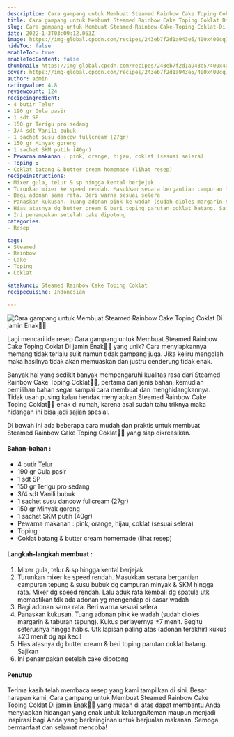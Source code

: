 ```yaml
---
description: Cara gampang untuk Membuat Steamed Rainbow Cake Toping Coklat Di jamin Enak"
title: Cara gampang untuk Membuat Steamed Rainbow Cake Toping Coklat Di jamin Enak
slug: Cara-gampang-untuk-Membuat-Steamed-Rainbow-Cake-Toping-Coklat-Di-jamin-Enak
date: 2022-1-3T03:09:12.063Z
image: https://img-global.cpcdn.com/recipes/243eb7f2d1a943e5/400x400cq70/photo.jpg
hideToc: false
enableToc: true
enableTocContent: false
thumbnail: https://img-global.cpcdn.com/recipes/243eb7f2d1a943e5/400x400cq70/photo.jpg
cover: https://img-global.cpcdn.com/recipes/243eb7f2d1a943e5/400x400cq70/photo.jpg
author: admin
ratingvalue: 4.8
reviewcount: 124
recipeingredient:
- 4 butir Telur
- 190 gr Gula pasir
- 1 sdt SP
- 150 gr Terigu pro sedang
- 3/4 sdt Vanili bubuk
- 1 sachet susu dancow fullcream (27gr)
- 150 gr Minyak goreng
- 1 sachet SKM putih (40gr)
- Pewarna makanan : pink, orange, hijau, coklat (sesuai selera)
- Toping :
- Coklat batang & butter cream homemade (lihat resep)
recipeinstructions:
- Mixer gula, telur & sp hingga kental berjejak
- Turunkan mixer ke speed rendah. Masukkan secara bergantian campuran tepung & susu bubuk dg campuran minyak & SKM hingga rata. Mixer dg speed rendah. Lalu aduk rata kembali dg spatula utk memastikan tdk ada adonan yg mengendap di dasar wadah
- Bagi adonan sama rata. Beri warna sesuai selera
- Panaskan kukusan. Tuang adonan pink ke wadah (sudah dioles margarin & taburan tepung). Kukus perlayernya ±7 menit. Begitu seterusnya hingga habis. Utk lapisan paling atas (adonan terakhir) kukus ±20 menit dg api kecil
- Hias atasnya dg butter cream & beri toping parutan coklat batang. Sajikan
- Ini penampakan setelah cake dipotong
categories:
- Resep

tags:
- Steamed
- Rainbow
- Cake
- Toping
- Coklat

katakunci: Steamed Rainbow Cake Toping Coklat
recipecuisine: Indonesian

---
```


![Cara gampang untuk Membuat Steamed Rainbow Cake Toping Coklat Di jamin Enak👩‍🍳](https://img-global.cpcdn.com/recipes/243eb7f2d1a943e5/400x400cq70/photo.jpg)

Lagi mencari ide resep Cara gampang untuk Membuat Steamed Rainbow Cake Toping Coklat Di jamin Enak👩‍🍳 yang unik? Cara menyiapkannya memang tidak terlalu sulit namun tidak gampang juga. Jika keliru mengolah maka hasilnya tidak akan memuaskan dan justru cenderung tidak enak.

Banyak hal yang sedikit banyak mempengaruhi kualitas rasa dari Steamed Rainbow Cake Toping Coklat👩‍🍳, pertama dari jenis bahan, kemudian pemilihan bahan segar sampai cara membuat dan menghidangkannya. Tidak usah pusing kalau hendak menyiapkan Steamed Rainbow Cake Toping Coklat👩‍🍳 enak di rumah, karena asal sudah tahu triknya maka hidangan ini bisa jadi sajian spesial.

Di bawah ini ada beberapa cara mudah dan praktis untuk membuat Steamed Rainbow Cake Toping Coklat👩‍🍳 yang siap dikreasikan.

<!--inarticleads1-->

#### Bahan-bahan :

- 4 butir Telur
- 190 gr Gula pasir
- 1 sdt SP
- 150 gr Terigu pro sedang
- 3/4 sdt Vanili bubuk
- 1 sachet susu dancow fullcream (27gr)
- 150 gr Minyak goreng
- 1 sachet SKM putih (40gr)
- Pewarna makanan : pink, orange, hijau, coklat (sesuai selera)
- Toping :
- Coklat batang & butter cream homemade (lihat resep)

<!--inarticleads2-->

#### Langkah-langkah membuat :

1. Mixer gula, telur & sp hingga kental berjejak
1. Turunkan mixer ke speed rendah. Masukkan secara bergantian campuran tepung & susu bubuk dg campuran minyak & SKM hingga rata. Mixer dg speed rendah. Lalu aduk rata kembali dg spatula utk memastikan tdk ada adonan yg mengendap di dasar wadah
1. Bagi adonan sama rata. Beri warna sesuai selera
1. Panaskan kukusan. Tuang adonan pink ke wadah (sudah dioles margarin & taburan tepung). Kukus perlayernya ±7 menit. Begitu seterusnya hingga habis. Utk lapisan paling atas (adonan terakhir) kukus ±20 menit dg api kecil
1. Hias atasnya dg butter cream & beri toping parutan coklat batang. Sajikan
1. Ini penampakan setelah cake dipotong

#### Penutup

Terima kasih telah membaca resep yang kami tampilkan di sini. Besar harapan kami, Cara gampang untuk Membuat Steamed Rainbow Cake Toping Coklat Di jamin Enak👩‍🍳 yang mudah di atas dapat membantu Anda menyiapkan hidangan yang enak untuk keluarga/teman maupun menjadi inspirasi bagi Anda yang berkeinginan untuk berjualan makanan. Semoga bermanfaat dan selamat mencoba!